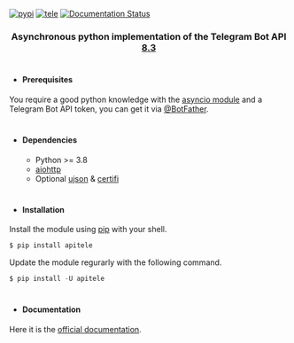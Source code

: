 [![pypi](https://img.shields.io/badge/pypi-apitele-blue)](https://pypi.org/project/apitele/) [![tele](https://img.shields.io/badge/telegram-@geko1-blue)](https://t.me/geko1) [![Documentation Status](https://readthedocs.org/projects/apitele/badge/?version=latest)](https://apitele.readthedocs.io/?badge=latest)

<h3 align="center">Asynchronous python implementation of the Telegram Bot API <a href="https://core.telegram.org/bots/api#february-12-2025">8.3</a></h3>

#

* #### Prerequisites
You require a good python knowledge with the [asyncio module](https://docs.python.org/3/library/asyncio.html) and a Telegram Bot API token, you can get it via [@BotFather](https://t.me/botfather).

#

* #### Dependencies
  * Python >= 3.8
  * [aiohttp](https://github.com/aio-libs/aiohttp)
  * Optional [ujson](https://github.com/ultrajson/ultrajson) & [certifi](https://github.com/certifi/python-certifi)

#

* #### Installation

Install the module using [pip](https://pypi.org/project/apitele/) with your shell.

```powershell
$ pip install apitele
```

Update the module regurarly with the following command.

```powershell
$ pip install -U apitele
```

#

* #### Documentation
Here it is the [official documentation](https://apitele.readthedocs.io/).
